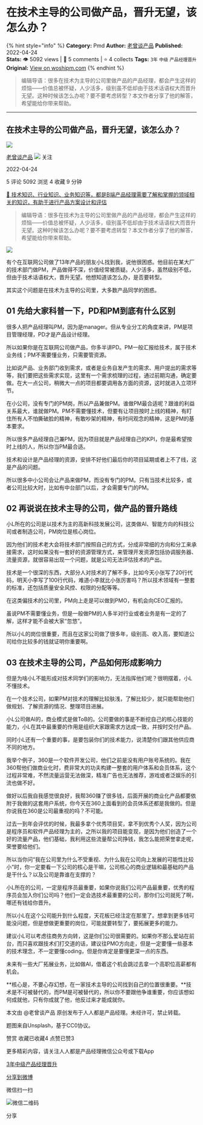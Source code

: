 # 在技术主导的公司做产品，晋升无望，该怎么办？
{% hint style="info" %}
**Category:** Pmd
**Author:** [老曾谈产品](https://www.woshipm.com/u/1388929)
**Published:** 2022-04-24  
**Stats:** 👁️ 5092 views | 💬 5 comments | ⭐ 4 collects
**Tags:** `3年` `中级` `产品经理晋升`
**Original:** [View on woshipm.com](https://www.woshipm.com/pmd/5391015.html)
{% endhint %}
> 编辑导语：很多在技术为主导的公司里做产品的产品经理，都会产生这样的烦恼——价值总被怀疑，人少活多，级别虽不低却由于技术话语权大而晋升无望。这种时候该怎么办呢？要不要考虑转型？本文作者分享了他的解答，希望能给你带来帮助。

---

## 在技术主导的公司做产品，晋升无望，该怎么办？

[![](https://image.woshipm.com/wp-files/2022/04/2datP2aTtIOKF2j8i8fR.jpg!/both/72x72)](https://www.woshipm.com/u/1388929)

[老曾谈产品](https://www.woshipm.com/u/1388929) ![](https://static.woshipm.com/tag/1101_1@2x.png) 关注

2022-04-24

5 评论 5092 浏览 4 收藏 9 分钟

[🔗 技术知识、行业知识、业务知识等，都是B端产品经理需要了解和掌握的领域相关的知识，有助于进行产品方案设计和评估](https://ke.qidianla.com/courses/bcpm)

> 编辑导语：很多在技术为主导的公司里做产品的产品经理，都会产生这样的烦恼——价值总被怀疑，人少活多，级别虽不低却由于技术话语权大而晋升无望。这种时候该怎么办呢？要不要考虑转型？本文作者分享了他的解答，希望能给你带来帮助。

![](https://image.woshipm.com/wp-files/2022/04/FlCTddaPP4gUyP5iM3WA.jpg)

有个在互联网公司做了13年产品的朋友小L找到我，说他很困惑。他目前在某大厂的技术部门做PM，产品做得不深，价值经常被质疑。人少活多，虽然级别不低，但由于技术话语权大，晋升无望。他想知道该怎么办，是否要转型。

其实这个问题是在技术为主导的公司里，大多数产品同学的困惑。

## 01 先给大家科普一下，PD和PM到底有什么区别

很多人把产品经理叫PM，因为是manager。但从专业分工的角度来讲，PM是项目管理经理，PD才是产品设计经理。

所以如果你是在互联网公司做产品，你多半讲PD。PM一般汇报给技术，属于技术业务线；PM不需要懂业务，只需要管资源。

比如说产品、业务部门收到需求，或者是业务自发产生的需求、用户提出的需求等等，我们要把这些需求实现，这里有一个需求梳理的过程，通过前期沟通，确定要做。在大一点公司，稍微大一点的项目都要调用各方面的资源，这时就进入立项环节。

在小公司，没有专门的PM岗，所以产品兼做PM。谁做PM最合适呢？跟谁的利益关系最大，谁就做PM。PM不需要懂技术，但要有让项目按时上线的精神，有盯住所有人不怕撕破脸的精神，有敢吵架的精神，有时间观念的精神，这是PM的基本要求。

所以很多产品经理自己兼PM，因为项目就是产品经理自己的KPI，你是最希望按时上线的人，所以你当PM最合适。

技术和设计是产品经理的资源，安排不好他们最后你的项目延期或者上不了线，这是产品的问题。

所以很多中小公司会让产品来做PM，而没有专门的PM。只有当技术比较多，或者公司比较大时，比如有中台部门以后，才会需要专门的PM。

## 02 再说说在技术主导的公司，做产品的晋升路线

小L所在的公司是以技术为主的高新科技发展公司，这类做AI、智能方向的科技公司或者制造公司，PM岗位是核心岗位。

因为他们的技术老大会将技术部门按照自己的方式，分成非常细的方向和分工来承接需求，这时如果没有一套好的资源管理方式，来管理开发资源包括协调服务器、流量资源，就很容易出现一个问题，就是公司无法评估技术的产出。

技术是一个很深的东西，大部分人对技术的了解不多，比如今天小张写了20行代码，明天小李写了100行代码，难道小李就比小张厉害吗？所以技术领域有一整套的标准，还包括质量安全风控、权限的分配等等。

在这类偏技术的公司里，PM向上走是可以做到PMO，有机会向CEO汇报的。

虽说PM不需要懂业务，但是一般做PM的人多半对行业或者业务是有一定的了解，这样才能不会被大家“忽悠”。

所以小L的岗位很重要，而且在这家公司做了很多年，级别高、收入高，要知道公司给你比较多的钱就证明你重要啊。

## 03 在技术主导的公司，产品如何形成影响力

但是为啥小L不能形成对技术同学们的影响力，无法指挥他们呢？很明摆着，小L不懂技术。

在一个技术公司，如果PM对技术的理解比较肤浅，了解比较少，就只能帮助他们做规划、了解资源的情况、整理项目进展。

小L公司做AI的，商业模式是做ToB的。公司要做的事是不断挖自己的核心技能的能力，小L在其中最重要的作用是组织大家跟需求方达成一致，并按时交付产品。

同时小L还有一个重要的事，是要包装你们的技术能力，说清楚你们跟其他供应商不同的地方。

我举个例子，360是一个软件开发公司，他们之前是没有用户账号系统的。我在360帮他们做商业化时，费非常大的功夫构建一整套的用户体系和会员体系，这个过程非常难，不然流量运营无法做深，精准广告也无法推荐，游戏或者泛娱乐的引流也做不好。

做好以后我自我感觉很良好，我帮360赚了很多钱，后面开展的商业化产品都要依附于我做的这套用户系统，你今天在360上面看到的会员体系还都是我做的。但是你说我在360是公司最重视的吗？不可能。

过去一到年会评优的时候，我最多拿个优秀项目奖，拿不到优秀个人奖，因为公司是程序员和软件产品经理为主的，之所以我的项目能变现，是因为他们创造了一个好的流量产品，他们基础，我利用这些流量帮公司挣钱，我怎么能把荣誉拿走呢，荣誉要给他们。

所以当你问“我在公司里为什么不受重视、为什么我在公司向上发展的可能性比较小”时，你一定要看一下公司的核心是干嘛，公司核心的商业逻辑和最基础的产品是干什么？以及公司是靠谁在支撑的？

小L所在的公司，一定是程序员最重要，如果你说我们公司产品最重要，优秀的程序员会加入你们公司吗？他们一定会选技术最重要的公司，那你们公司就死了啊，哪还有钱给你晋升。

所以小L在这个公司能升到什么程度，天花板已经注定在那里了。想拿到更多钱可能没问题，但是想做更重要的岗位，可能就要转型了，要拓展更多的能力。

建议小L可以考虑往商务方向转，这是你们公司很需要的。如果你不那么爱站在前台，而只喜欢跟技术们打交道的话，建议往PMO方向走，但是一定要懂一些基本的技术理念，不一定要懂coding，但是你肯定是要懂更深一点的东西。

未来有一些大厂拓展业务，比如做AI，借着这个机会跳过去拿一个高职位高薪都有机会。

**核心是，不要心存幻想，在一家技术主导的公司找到自己的位置很重要。**技术是不可被替代的，而PM是可被替代的，所以你不要跟他争谁重要，你应该想如何成就他，只有你成就了他，他反过来才能成就你。

本文由 @老曾谈产品 原创发布于人人都是产品经理。未经许可，禁止转载。

题图来自Unsplash，基于CC0协议。

赞赏 收藏已收藏4 点赞已赞3

更多精彩内容，请关注人人都是产品经理微信公众号或下载App

[3年](https://www.woshipm.com/tag/3%e5%b9%b4)[中级](https://www.woshipm.com/tag/%e4%b8%ad%e7%ba%a7)[产品经理晋升](https://www.woshipm.com/tag/%e4%ba%a7%e5%93%81%e7%bb%8f%e7%90%86%e6%99%8b%e5%8d%87)

[分享到微博](https://service.weibo.com/share/share.php?appkey=2775287854&title=在技术主导的公司做产品，晋升无望，该怎么办？&url=https://www.woshipm.com/pmd/5391015.html&pic=https://image.woshipm.com/wp-files/2022/04/FlCTddaPP4gUyP5iM3WA.jpg)

微信扫一扫

![微信二维码](https://api.pwmqr.com/qrcode/create/?url=https://www.woshipm.com/pmd/5391015.html)

分享